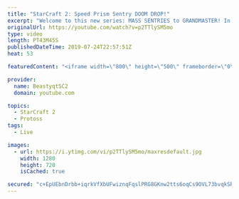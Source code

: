 ```yaml
---
title: "StarCraft 2: Speed Prism Sentry DOOM DROP!"
excerpt: "Welcome to this new series: MASS SENTRIES to GRANDMASTER! In this series, we will see how far I can get by playing ONLY Sentries on the ladder in ALL Protoss matchups!  Yet more Mass Sentry games in all three Protoss matchups! The first opponent has some thoughts on this playstyle...  Feel free to let"
originalUrl: https://youtube.com/watch?v=p2TTlySM5mo
type: video
length: PT43M45S
publishedDateTime: 2019-07-24T22:57:51Z
heat: 53

featuredContent: "<iframe width=\"800\" height=\"500\" frameborder=\"0\" src=\"https://www.youtube.com/embed/p2TTlySM5mo\" allow=\"accelerometer; autoplay; encrypted-media; gyroscope; picture-in-picture\" allowfullscreen></iframe>"

provider:
  name: BeastyqtSC2
  domain: youtube.com

topics:
  - StarCraft 2
  - Protoss
tags:
  - Live

images:
  - url: https://i.ytimg.com/vi/p2TTlySM5mo/maxresdefault.jpg
    width: 1280
    height: 720
    isCached: true

secured: "c+EpUEbnDrbb+iqrkVfXbUFwiznqFqslPRG8GKnw2tts6oqCs9OVL73bvqkSR6H7sCQ6tV0nEfT9IEYrx27tNVsC8Q+a/JpG6WxFQ/ED515mZ/VdTFhfs08K5X6qdbp1kPK560x7NI+G4iABvAeOmgnX6vBzP0krzn5XeM3yDk2h9L2xiJelPZe+szQkSa836KzhW9AwlL0WoB7eCZuVg60UybcMnYkDlwwKk0itaJ2PvCUh+dvdT+VBrfMQPMVHoxTB/O0rs8I3bGes88e6fPvCTHS3uvjAKsSBuWJZE/XfQJqOG3kXRkXPPOwcM/HcGPtmLXGq9BC4UQo0bCW4mhk1uwpMtD3UIe0maKqLXc4u5vn4+FJ3Ht0lZx86+YSWJM6RmFG3lMveSHImBCQguFo7p1Velj6hG8pG22cPzTM=;aEK6wqo4F1rsbQVRzJ6Gzg=="
---
```


